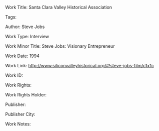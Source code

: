 Work Title: Santa Clara Valley Historical Association 

Tags: 

Author: Steve Jobs

Work Type: Interview 

Work Minor Title:  Steve Jobs: Visionary Entrepreneur

Work Date: 1994

Work Link: http://www.siliconvalleyhistorical.org/#!steve-jobs-film/c1x1c 

Work ID:  

Work Rights:  

Work Rights Holder:  

Publisher:  

Publisher City:  

Work Notes: 

